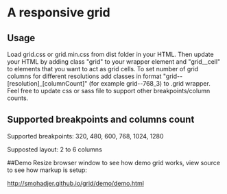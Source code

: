 A responsive grid
====

## Usage
Load grid.css or grid.min.css from dist folder in your HTML. Then update your HTML by adding class "grid" to your wrapper element and "grid__cell" to elements that you want to act as grid cells. To set number of grid columns for different resolutions add classes in format "grid--[resolution]_[columnCount]" (for example grid--768_3) to .grid wrapper. Feel free to update css or sass file to support other breakpoints/column counts.

## Supported breakpoints and columns count
Supported breakpoints: 320, 480, 600, 768, 1024, 1280

Supposted layout: 2 to 6 columns

##Demo
Resize browser window to see how demo grid works, view source to see how markup is setup:

http://smohadjer.github.io/grid/demo/demo.html
